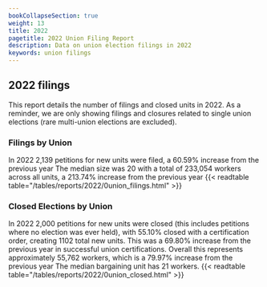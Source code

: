 ```yaml
---
bookCollapseSection: true
weight: 13
title: 2022
pagetitle: 2022 Union Filing Report
description: Data on union election filings in 2022
keywords: union filings
---
```


## 2022 filings

This report details the number of filings and closed units in 2022. As a reminder, we are only showing filings and closures related to single union elections (rare multi-union elections are excluded).

### Filings by Union
In 2022 2,139 petitions for new units were filed, a 60.59% increase from the previous year The median size was 20 with a total of 233,054 workers across all units, a 213.74% increase from the previous year
{{< readtable table="/tables/reports/2022/0union_filings.html" >}}

### Closed Elections by Union
In 2022 2,000 petitions for new units were closed (this includes petitions where no election was ever held), with 55.10% closed with a certification order, creating 1102 total new units. This was a 69.80% increase from the previous year in successful union certifications. Overall this represents approximately 55,762 workers, which is a 79.97% increase from the previous year The median bargaining unit has 21 workers.
{{< readtable table="/tables/reports/2022/0union_closed.html" >}}
